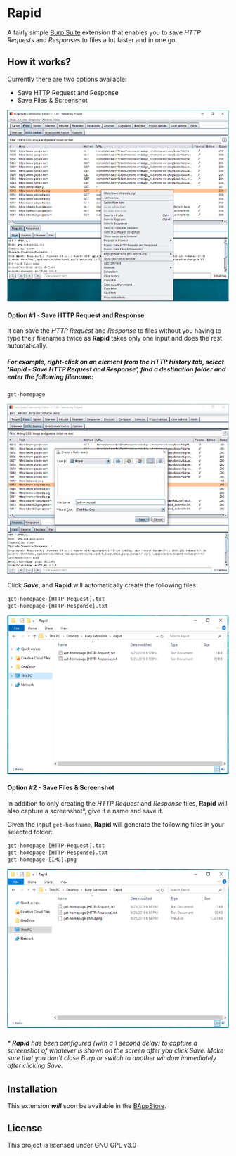 
# Rapid

A fairly simple [Burp Suite](https://portswigger.net/burp) extension that enables you to save *HTTP Requests* and *Responses* to files a lot faster and in one go.

## How it works?
Currently there are two options available:

 - Save HTTP Request and Response
 - Save Files & Screenshot
 
 ![options](rapid-menu-options.PNG)

#### Option #1 - Save HTTP Request and Response
It can save the *HTTP Request* and *Response* to files without you having to type their filenames twice as **Rapid** takes only one input and does the rest automatically.

##### For example, right-click on an element from the HTTP History tab, select 'Rapid - Save HTTP Request and Response', find a destination folder and enter the following filename:

    get-homepage
   ![save-files-dialog](rapid-save-files.PNG)
   
   Click ***Save***, and **Rapid** will automatically create the following files:
   

    get-homepage-[HTTP-Request].txt
    get-homepage-[HTTP-Response].txt
    
   ![saved-files](rapid-saved-files.PNG)
#### Option #2 - Save Files & Screenshot
In addition to only creating the *HTTP Request* and *Response* files, **Rapid** will also capture a screenshot*, give it a name and save it.

Given the input ``` get-hostname ```, **Rapid** will generate the following files in your selected folder:

    get-homepage-[HTTP-Request].txt
    get-homepage-[HTTP-Response].txt
    get-homepage-[IMG].png
   ![saved-files-screenshot](rapid-saved-files-screenshot.PNG)
###
######  \* **Rapid** has been configured (with a 1 second delay) to capture a screenshot of whatever is shown on the screen after you click *Save*.  Make sure that you don't close Burp or switch to another window immediately after clicking *Save*. 

## Installation
This extension ***will*** soon be available in the [BAppStore](https://portswigger.net/bappstore).

## License
This project is licensed under GNU GPL v3.0